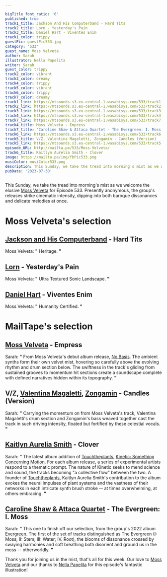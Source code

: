 ```yaml
---

bigTitle_font_ratio: '6'
published: true
track1_title: Jackson And His Computerband - Hard Tits
track2_title: Lorn - Yesterday's Pain
track3_title: Daniel Hart - Viventes Enim
track1_color: trippy
guestPic: guestPic533.jpg
category: '533'
guest_name: Moss Velveta
author: Sarah
illustrator: Nella Papelita
writer: Sarah
guest_color: trippy
track2_color: vibrant
track3_color: dreamy
track4_color: trippy
track5_color: vibrant
track6_color: trippy
track7_color: dreamy
track1_link: https://mtsounds.s3.eu-central-1.wasabisys.com/533/track1.mp3
track2_link: https://mtsounds.s3.eu-central-1.wasabisys.com/533/track2.mp3
track3_link: https://mtsounds.s3.eu-central-1.wasabisys.com/533/track3.mp3
track4_link: https://mtsounds.s3.eu-central-1.wasabisys.com/533/track4.mp3
track7_link: https://mtsounds.s3.eu-central-1.wasabisys.com/533/track7.mp3
track4_title: Moss Velveta - Empress
track7_title: 'Caroline Shaw & Attaca Quartet - The Evergreen: I. Moss'
track6_link: https://mtsounds.s3.eu-central-1.wasabisys.com/533/track6.mp3
track5_title: V/Z, Valentina Magaletti, Zongamin - Candles (Version)
track5_link: https://mtsounds.s3.eu-central-1.wasabisys.com/533/track5.mp3
episode_URL: http://mailta.pe/533/Moss-Velveta/
track6_title: Kaitlyn Aurelia Smith - Clover
image: https://mailta.pe/img/fbPic533.png
musiColor: musiColor533.png
description: This Sunday, we take the tread into morning's mist as we welcome the elusive Moss Velveta for Episode 533. Presently anonymous, the group's releases strike cinematic intensity, dipping into both baroque dissonances and delicate harmonies at once.
pubDate: '2023-07-30'
---
```

 This Sunday, we take the tread into morning's mist as we welcome the elusive [Moss Velveta](https://www.mossvelveta.com/home) for Episode 533. Presently anonymous, the group's releases strike cinematic intensity, dipping into both baroque dissonances and delicate melodies at once.

# Moss Velveta's selection

## [Jackson and His Computerband](https://www.discogs.com/artist/15459-Jackson-His-Computer-Band) - Hard Tits
Moss Velveta: **"** Heritage. **"** 

## [Lorn](https://ninjatune.net/artist/lorn) - Yesterday's Pain
Moss Velveta: **"** Ultra Textured Sonic Landscape. **"** 

## [Daniel Hart](https://www.danielhartmusic.com/) - Viventes Enim
Moss Velveta: **"** Humanity Certified. **"** 

# MailTape's selection

## [Moss Velveta](https://www.mossvelveta.com/home) - Empress
Sarah: **"** From Moss Velveta's debut album release, [No Basis](https://mossvelveta.lnk.to/no-basis). The ambient synths form their own velvet mist, hovering so carefully above the evolving rhythm and drum section below. The swiftness in the track's gliding from sustained grooves to momentum hit sections create a soundscape complete with defined narratives hidden within its topography. **"** 

## V/Z, [Valentina Magaletti](https://valentinamagaletti.com/), [Zongamin](https://multiculti.bandcamp.com/) - Candles (Version)
Sarah: **"** Carrying the momentum on from Moss Velveta's track, Valentina Magaletti's drum section and Zongamin's bass weaved together cast the track in such driving intensity, floated but fortified by these celestial vocals. **"** 

## [Kaitlyn Aurelia Smith](https://kaitlynaureliasmith.bandcamp.com/) - Clover
Sarah: **"** The latest album addition of [Touchtheplants](https://touchtheplants.bandcamp.com/), [Kinetic: Something Concerning Motion](https://touchtheplants.bandcamp.com/album/kinetic-something-concerning-motion). For each album release, a series of experimental artists respond to a thematic prompt. The nature of Kinetic seeks to mend science and sound, the tracks becoming "a collective flow" between the two. A founder of [Touchtheplants](https://touchtheplants.bandcamp.com/), Kaitlyn Aurelia Smith's contribution to the album evokes the neural impulses of plant systems and the vastness of their networks in each intricate synth brush stroke -- at times overwhelming, at others embracing.  **"** 

## [Caroline Shaw & Attaca Quartet](http://www.attaccaquartet.com/caroline-shawattacca-quartet) - The Evergreen: I. Moss
Sarah: **"** This one to finish off our selection, from the group's 2022 album [Evergreen](http://www.attaccaquartet.com/caroline-shawattacca-quartet). The first of the set of tracks distinguished as The Evergreen (I: Moss; II: Stem; III: Water; IV. Root), the blooms of dissonance crossed by swaying harmonies and soft breathing both disorient and ground us in the moss -- otherworldly. **"** 

Thank you for joining us in the mist, that's all for this week. Our love to [Moss Velveta](https://www.mossvelveta.com/home) and our thanks to [Nella Papelita](https://nellapapelita.portfoliobox.net/contact) for this episode's fantastic illustration!
